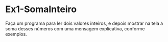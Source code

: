 # Ex1-SomaInteiro
Faça um programa para ler dois valores inteiros, e depois mostrar na tela a soma desses números com uma mensagem explicativa, conforme exemplos.
